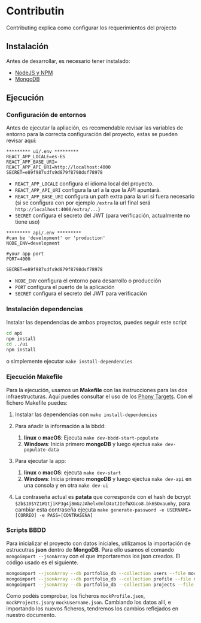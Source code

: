 # Contributin

Contributing explica como configurar los requerimientos del projecto

## Instalación

Antes de desarrollar, es necesario tener instalado:

* [NodeJS y NPM](https://nodejs.org/)
* [MongoDB](https://www.mongodb.com)
  
## Ejecución

### Configuración de entornos

Antes de ejecutar la apliación, es recomendable revisar las variables de entorno para la correcta configuración del proyecto, estas se pueden revisar aquí:

```.env
********* ui/.env *********
REACT_APP_LOCALE=es-ES
REACT_APP_BASE_URI=
REACT_APP_API_URI=http://localhost:4000
SECRET=e89f987sdfs9d879f8798dsf78978
```

* `REACT_APP_LOCALE` configura el idioma local del proyecto.
* `REACT_APP_API_URI` configura la url a la que la API apuntará.
* `REACT_APP_BASE_URI` configura un path extra para la uri si fuera necesario (si se configura con por ejemplo `/extra` la url final será `http://localhost:4000/extra/...`)
* `SECRET` configura el secreto del JWT (para verificación, actualmente no tiene uso)

```.env
********* api/.env *********
#can be 'development' or 'production'
NODE_ENV=development

#your app port
PORT=4000

SECRET=e89f987sdfs9d879f8798dsf78978
```

* `NODE_ENV` configura el entorno para desarrollo o producción
* `PORT` configura el puerto de la aplicación
* `SECRET` configura el secreto del JWT para verificación

### Instalación dependencias

Instalar las dependencias de ambos proyectos, puedes seguir este script

```bash
cd api
npm install
cd ../ui
npm install
```

o simplemente ejecutar `make install-dependencies`

### Ejecución Makefile

Para la ejecución, usamos un **Makefile** con las instrucciones para las dos infraestructuras. Aquí puedes consultar el uso de los [Phony Targets](https://www.gnu.org/software/make/manual/html_node/Phony-Targets.html). Con el fichero Makefile puedes:

1. Instalar las dependencias con `make install-dependencies`

2. Para añadir la información a la bbdd:
   1. **linux** o **macOS**: Ejecuta `make dev-bbdd-start-populate`
   2. **Windows**: Inicia primero **mongoDB** y luego ejectua `make dev-populate-data`

3. Para ejecutar la app:
   1. **linux** o **macOS**: ejecuta `make dev-start`
   2. **Windows**: Inicia primero **mongoDB** y luego ejectua `make dev-api` en una consola y en otra `make dev-ui`

4. La contraseña actual es **patata** que corresponde con el hash de bcrypt `$2b$10$YZ1W1tjiKP3g4j8mGzJAhelx0nlQ4otJIefWXGco8.bk6SOxaunhy`, para cambiar esta contraseña ejecuta `make generate-password -e USERNAME=[CORREO] -e PASS=[CONTRASEÑA]`

### Scripts BBDD

Para inicializar el proyecto con datos iniciales, utilizamos la importación de estrucutras **json** dentro de **MongoDB**. Para ello usamos el comando `mongoimport --jsonArray` con el que importaremos los json creados. El código usado es el siguiente.

```bash
mongoimport --jsonArray --db portfolio_db --collection users --file mockUsername.json
mongoimport --jsonArray --db portfolio_db --collection profile --file mockProfile.json
mongoimport --jsonArray --db portfolio_db --collection projects --file mockProjects.json
```

Como podéis comprobar, los ficheros `mockProfile.json`, `mockProjects.json`y `mockUsername.json`. Cambiando los datos allí, e importando los nuevos ficheros, tendremos los cambios reflejados en nuestro documento.
